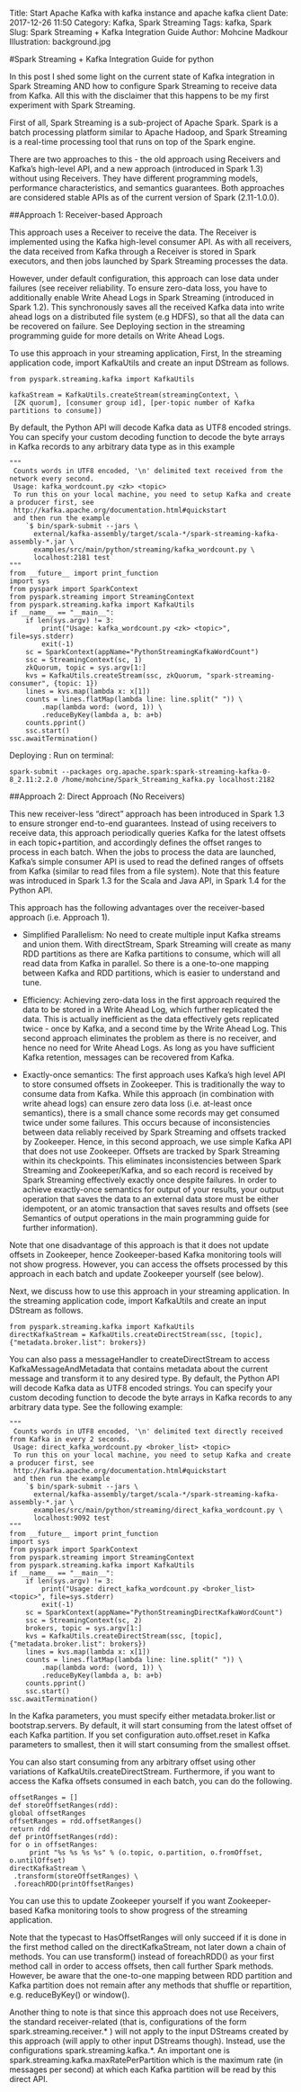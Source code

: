 Title: Start Apache Kafka with kafka instance and apache kafka client
Date: 2017-12-26 11:50
Category: Kafka, Spark Streaming
Tags: kafka, Spark
Slug: Spark Streaming + Kafka Integration Guide 
Author: Mohcine Madkour
Illustration: background.jpg


#Spark Streaming + Kafka Integration Guide for python

In this post I shed some light on the current state of Kafka integration in Spark Streaming AND how to configure Spark Streaming to receive data from Kafka. All this with the disclaimer that this happens to be my first experiment with Spark Streaming.

First of all, Spark Streaming is a sub-project of Apache Spark. Spark is a batch processing platform similar to Apache Hadoop, and Spark Streaming is a real-time processing tool that runs on top of the Spark engine.


 There are two approaches to this - the old approach using Receivers and Kafka’s high-level API, and a new approach (introduced in Spark 1.3) without using Receivers. They have different programming models, performance characteristics, and semantics guarantees. Both approaches are considered stable APIs as of the current version of Spark (2.11-1.0.0).

##Approach 1: Receiver-based Approach

This approach uses a Receiver to receive the data. The Receiver is implemented using the Kafka high-level consumer API. As with all receivers, the data received from Kafka through a Receiver is stored in Spark executors, and then jobs launched by Spark Streaming processes the data.

However, under default configuration, this approach can lose data under failures (see receiver reliability. To ensure zero-data loss, you have to additionally enable Write Ahead Logs in Spark Streaming (introduced in Spark 1.2). This synchronously saves all the received Kafka data into write ahead logs on a distributed file system (e.g HDFS), so that all the data can be recovered on failure. See Deploying section in the streaming programming guide for more details on Write Ahead Logs.

To use this approach in your streaming application,  First, In the streaming application code, import KafkaUtils and create an input DStream as follows.

    from pyspark.streaming.kafka import KafkaUtils

    kafkaStream = KafkaUtils.createStream(streamingContext, \
     [ZK quorum], [consumer group id], [per-topic number of Kafka partitions to consume])
By default, the Python API will decode Kafka data as UTF8 encoded strings. You can specify your custom decoding function to decode the byte arrays in Kafka records to any arbitrary data type as in this example


    """
     Counts words in UTF8 encoded, '\n' delimited text received from the network every second.
     Usage: kafka_wordcount.py <zk> <topic>
     To run this on your local machine, you need to setup Kafka and create a producer first, see
     http://kafka.apache.org/documentation.html#quickstart
     and then run the example
        `$ bin/spark-submit --jars \
          external/kafka-assembly/target/scala-*/spark-streaming-kafka-assembly-*.jar \
          examples/src/main/python/streaming/kafka_wordcount.py \
          localhost:2181 test`
    """
    from __future__ import print_function
    import sys
    from pyspark import SparkContext
    from pyspark.streaming import StreamingContext
    from pyspark.streaming.kafka import KafkaUtils
    if __name__ == "__main__":
        if len(sys.argv) != 3:
            print("Usage: kafka_wordcount.py <zk> <topic>", file=sys.stderr)
            exit(-1)
        sc = SparkContext(appName="PythonStreamingKafkaWordCount")
        ssc = StreamingContext(sc, 1)
        zkQuorum, topic = sys.argv[1:]
        kvs = KafkaUtils.createStream(ssc, zkQuorum, "spark-streaming-consumer", {topic: 1})
        lines = kvs.map(lambda x: x[1])
        counts = lines.flatMap(lambda line: line.split(" ")) \
            .map(lambda word: (word, 1)) \
            .reduceByKey(lambda a, b: a+b)
        counts.pprint()
        ssc.start()
    ssc.awaitTermination()

Deploying :  Run on terminal:

    spark-submit --packages org.apache.spark:spark-streaming-kafka-0-8_2.11:2.2.0 /home/mohcine/Spark_Streaming_kafka.py localhost:2182

##Approach 2: Direct Approach (No Receivers)

This new receiver-less “direct” approach has been introduced in Spark 1.3 to ensure stronger end-to-end guarantees. Instead of using receivers to receive data, this approach periodically queries Kafka for the latest offsets in each topic+partition, and accordingly defines the offset ranges to process in each batch. When the jobs to process the data are launched, Kafka’s simple consumer API is used to read the defined ranges of offsets from Kafka (similar to read files from a file system). Note that this feature was introduced in Spark 1.3 for the Scala and Java API, in Spark 1.4 for the Python API.

This approach has the following advantages over the receiver-based approach (i.e. Approach 1).

- Simplified Parallelism: No need to create multiple input Kafka streams and union them. With directStream, Spark Streaming will create as many RDD partitions as there are Kafka partitions to consume, which will all read data from Kafka in parallel. So there is a one-to-one mapping between Kafka and RDD partitions, which is easier to understand and tune.

- Efficiency: Achieving zero-data loss in the first approach required the data to be stored in a Write Ahead Log, which further replicated the data. This is actually inefficient as the data effectively gets replicated twice - once by Kafka, and a second time by the Write Ahead Log. This second approach eliminates the problem as there is no receiver, and hence no need for Write Ahead Logs. As long as you have sufficient Kafka retention, messages can be recovered from Kafka.

- Exactly-once semantics: The first approach uses Kafka’s high level API to store consumed offsets in Zookeeper. This is traditionally the way to consume data from Kafka. While this approach (in combination with write ahead logs) can ensure zero data loss (i.e. at-least once semantics), there is a small chance some records may get consumed twice under some failures. This occurs because of inconsistencies between data reliably received by Spark Streaming and offsets tracked by Zookeeper. Hence, in this second approach, we use simple Kafka API that does not use Zookeeper. Offsets are tracked by Spark Streaming within its checkpoints. This eliminates inconsistencies between Spark Streaming and Zookeeper/Kafka, and so each record is received by Spark Streaming effectively exactly once despite failures. In order to achieve exactly-once semantics for output of your results, your output operation that saves the data to an external data store must be either idempotent, or an atomic transaction that saves results and offsets (see Semantics of output operations in the main programming guide for further information).

Note that one disadvantage of this approach is that it does not update offsets in Zookeeper, hence Zookeeper-based Kafka monitoring tools will not show progress. However, you can access the offsets processed by this approach in each batch and update Zookeeper yourself (see below).

Next, we discuss how to use this approach in your streaming application.
In the streaming application code, import KafkaUtils and create an input DStream as follows.

    from pyspark.streaming.kafka import KafkaUtils
    directKafkaStream = KafkaUtils.createDirectStream(ssc, [topic], {"metadata.broker.list": brokers})

You can also pass a messageHandler to createDirectStream to access KafkaMessageAndMetadata that contains metadata about the current message and transform it to any desired type. By default, the Python API will decode Kafka data as UTF8 encoded strings. You can specify your custom decoding function to decode the byte arrays in Kafka records to any arbitrary data type. See the following example:


    """
     Counts words in UTF8 encoded, '\n' delimited text directly received from Kafka in every 2 seconds.
     Usage: direct_kafka_wordcount.py <broker_list> <topic>
     To run this on your local machine, you need to setup Kafka and create a producer first, see
     http://kafka.apache.org/documentation.html#quickstart
     and then run the example
        `$ bin/spark-submit --jars \
          external/kafka-assembly/target/scala-*/spark-streaming-kafka-assembly-*.jar \
          examples/src/main/python/streaming/direct_kafka_wordcount.py \
          localhost:9092 test`
    """
    from __future__ import print_function
    import sys
    from pyspark import SparkContext
    from pyspark.streaming import StreamingContext
    from pyspark.streaming.kafka import KafkaUtils
    if __name__ == "__main__":
        if len(sys.argv) != 3:
            print("Usage: direct_kafka_wordcount.py <broker_list> <topic>", file=sys.stderr)
            exit(-1)
        sc = SparkContext(appName="PythonStreamingDirectKafkaWordCount")
        ssc = StreamingContext(sc, 2)
        brokers, topic = sys.argv[1:]
        kvs = KafkaUtils.createDirectStream(ssc, [topic], {"metadata.broker.list": brokers})
        lines = kvs.map(lambda x: x[1])
        counts = lines.flatMap(lambda line: line.split(" ")) \
            .map(lambda word: (word, 1)) \
            .reduceByKey(lambda a, b: a+b)
        counts.pprint()
        ssc.start()
    ssc.awaitTermination()

In the Kafka parameters, you must specify either metadata.broker.list or bootstrap.servers. By default, it will start consuming from the latest offset of each Kafka partition. If you set configuration auto.offset.reset in Kafka parameters to smallest, then it will start consuming from the smallest offset.

You can also start consuming from any arbitrary offset using other variations of KafkaUtils.createDirectStream. Furthermore, if you want to access the Kafka offsets consumed in each batch, you can do the following.

    offsetRanges = []
    def storeOffsetRanges(rdd):
    global offsetRanges
    offsetRanges = rdd.offsetRanges()
    return rdd
    def printOffsetRanges(rdd):
    for o in offsetRanges:
         print "%s %s %s %s" % (o.topic, o.partition, o.fromOffset, o.untilOffset)
    directKafkaStream \
     .transform(storeOffsetRanges) \
     .foreachRDD(printOffsetRanges)

You can use this to update Zookeeper yourself if you want Zookeeper-based Kafka monitoring tools to show progress of the streaming application.

Note that the typecast to HasOffsetRanges will only succeed if it is done in the first method called on the directKafkaStream, not later down a chain of methods. You can use transform() instead of foreachRDD() as your first method call in order to access offsets, then call further Spark methods. However, be aware that the one-to-one mapping between RDD partition and Kafka partition does not remain after any methods that shuffle or repartition, e.g. reduceByKey() or window().

Another thing to note is that since this approach does not use Receivers, the standard receiver-related (that is, configurations of the form spark.streaming.receiver.* ) will not apply to the input DStreams created by this approach (will apply to other input DStreams though). Instead, use the configurations spark.streaming.kafka.*. An important one is spark.streaming.kafka.maxRatePerPartition which is the maximum rate (in messages per second) at which each Kafka partition will be read by this direct API.